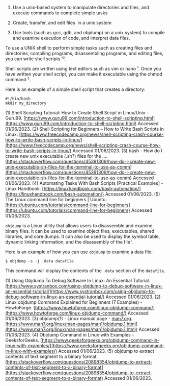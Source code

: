 
1. Use a unix-based system to manipulate directories and files, and execute commands to complete simple tasks
    
2. Create, transfer, and edit files  in a unix system
    
3. Use tools (such as gcc, gdb, and objdump) on a unix system) to compile and examine execution of code, and interpret data files.


To use a UNIX shell to perform simple tasks such as creating files and directories, compiling programs, disassembling programs, and editing files, you can write shell scripts ¹³.

Shell scripts are written using text editors such as vim or nano ¹. Once you have written your shell script, you can make it executable using the chmod command ².

Here is an example of a simple shell script that creates a directory:

```
#!/bin/bash
mkdir my_directory

```

(1) Shell Scripting Tutorial: How to Create Shell Script in Linux/Unix - Guru99. [https://www.guru99.com/introduction-to-shell-scripting.html](https://www.guru99.com/introduction-to-shell-scripting.html) Accessed 01/06/2023. (2) Shell Scripting for Beginners – How to Write Bash Scripts in Linux. [https://www.freecodecamp.org/news/shell-scripting-crash-course-how-to-write-bash-scripts-in-linux/](https://www.freecodecamp.org/news/shell-scripting-crash-course-how-to-write-bash-scripts-in-linux/) Accessed 01/06/2023. (3) bash - How do I create new unix executable (.sh?) files for the .... [https://stackoverflow.com/questions/45391309/how-do-i-create-new-unix-executable-sh-files-for-the-terminal-to-use-as-comm](https://stackoverflow.com/questions/45391309/how-do-i-create-new-unix-executable-sh-files-for-the-terminal-to-use-as-comm) Accessed 01/06/2023. (4) Automating Tasks With Bash Scripts [Practical Examples] - Linux Handbook. [https://linuxhandbook.com/bash-automation/](https://linuxhandbook.com/bash-automation/) Accessed 01/06/2023. (5) The Linux command line for beginners | Ubuntu. [https://ubuntu.com/tutorials/command-line-for-beginners](https://ubuntu.com/tutorials/command-line-for-beginners) Accessed 01/06/2023.

`objdump` is a Linux utility that allows users to disassemble and examine binary files. It can be used to examine object files, executables, shared libraries, and core dumps. It can also be used to display the symbol table, dynamic linking information, and the disassembly of the file¹.

Here is an example of how you can use `objdump` to examine a data file:

```
$ objdump -s -j .data datafile

```

This command will display the contents of the `.data` section of the `datafile`.

(1) Using Objdump To Debug Software In Linux: An Essential Tutorial. [https://www.systranbox.com/using-objdump-to-debug-software-in-linux-an-essential-tutorial/](https://www.systranbox.com/using-objdump-to-debug-software-in-linux-an-essential-tutorial/) Accessed 01/06/2023. (2) Linux objdump Command Explained for Beginners (7 Examples) - HowtoForge. [https://www.howtoforge.com/linux-objdump-command/](https://www.howtoforge.com/linux-objdump-command/) Accessed 01/06/2023. (3) objdump(1) - Linux manual page - [man7.org](http://man7.org/). [https://www.man7.org/linux/man-pages/man1/objdump.1.html](https://www.man7.org/linux/man-pages/man1/objdump.1.html) Accessed 01/06/2023. (4) Objdump Command in Linux with Examples - GeeksforGeeks. [https://www.geeksforgeeks.org/objdump-command-in-linux-with-examples/](https://www.geeksforgeeks.org/objdump-command-in-linux-with-examples/) Accessed 01/06/2023. (5) objdump to extract contents of text segment to a binary format. [https://stackoverflow.com/questions/20898354/objdump-to-extract-contents-of-text-segment-to-a-binary-format](https://stackoverflow.com/questions/20898354/objdump-to-extract-contents-of-text-segment-to-a-binary-format) Accessed 01/06/2023.